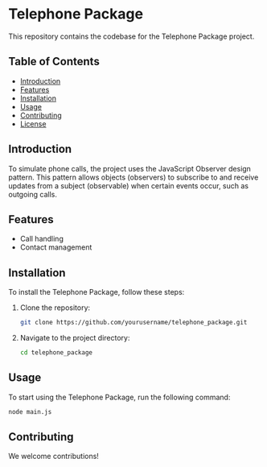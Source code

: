 # Telephone Package

This repository contains the codebase for the Telephone Package project.

## Table of Contents
- [Introduction](#introduction)
- [Features](#features)
- [Installation](#installation)
- [Usage](#usage)
- [Contributing](#contributing)
- [License](#license)

## Introduction
To simulate phone calls, the project uses the JavaScript Observer design pattern. This pattern allows objects (observers) to subscribe to and receive updates from a subject (observable) when certain events occur, such as outgoing calls. 

## Features
- Call handling
- Contact management

## Installation
To install the Telephone Package, follow these steps:

1. Clone the repository:
    ```bash
    git clone https://github.com/yourusername/telephone_package.git
    ```
2. Navigate to the project directory:
    ```bash
    cd telephone_package
    ```

## Usage
To start using the Telephone Package, run the following command:
```bash
node main.js
```

## Contributing
We welcome contributions! 

